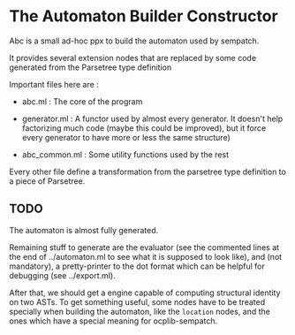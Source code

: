 # The Automaton Builder Constructor

Abc is a small ad-hoc ppx to build the automaton used by sempatch.

It provides several extension nodes that are replaced by some code generated
from the Parsetree type definition

Important files here are :

- abc.ml : The core of the program

- generator.ml : A functor used by almost every generator. It doesn't help
  factorizing much code (maybe this could be improved), but it force every
  generator to have more or less the same structure)

- abc_common.ml : Some utility functions used by the rest

Every other file define a transformation from the parsetree type definition to
a piece of Parsetree.

## TODO

The automaton is almost fully generated.

Remaining stuff to generate are the evaluator (see the commented lines at the
end of ../automaton.ml to see what it is supposed to look like), and (not
mandatory), a pretty-printer to the dot format which can be helpful for
debugging (see ../export.ml).

After that, we should get a engine capable of computing structural identity on
two ASTs.  To get something useful, some nodes have to be treated specially
when building the automaton, like the `location` nodes, and the ones which have
a special meaning for ocplib-sempatch.
